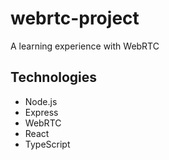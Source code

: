 # webrtc-project

A learning experience with WebRTC

## Technologies

-   Node.js
-   Express
-   WebRTC
-   React
-   TypeScript
